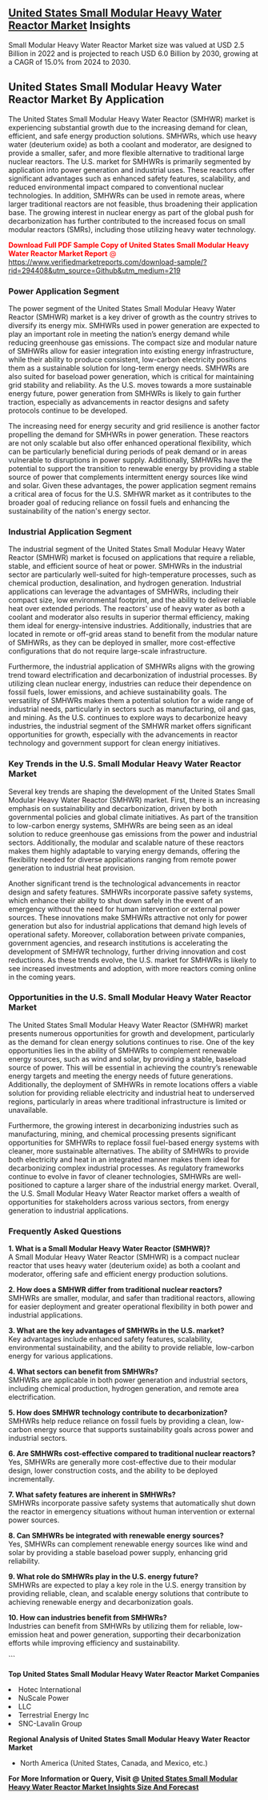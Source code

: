 <h2><a href="https://www.verifiedmarketreports.com/download-sample/?rid=294408&amp;utm_source=Github&amp;utm_medium=219" target="_blank">United States Small Modular Heavy Water Reactor Market</a> Insights</h2><p>Small Modular Heavy Water Reactor Market size was valued at USD 2.5 Billion in 2022 and is projected to reach USD 6.0 Billion by 2030, growing at a CAGR of 15.0% from 2024 to 2030.</p><p> <h2>United States Small Modular Heavy Water Reactor Market By Application</h2> <p>The United States Small Modular Heavy Water Reactor (SMHWR) market is experiencing substantial growth due to the increasing demand for clean, efficient, and safe energy production solutions. SMHWRs, which use heavy water (deuterium oxide) as both a coolant and moderator, are designed to provide a smaller, safer, and more flexible alternative to traditional large nuclear reactors. The U.S. market for SMHWRs is primarily segmented by application into power generation and industrial uses. These reactors offer significant advantages such as enhanced safety features, scalability, and reduced environmental impact compared to conventional nuclear technologies. In addition, SMHWRs can be used in remote areas, where larger traditional reactors are not feasible, thus broadening their application base. The growing interest in nuclear energy as part of the global push for decarbonization has further contributed to the increased focus on small modular reactors (SMRs), including those utilizing heavy water technology. <p><span class=""><span style="color: #ff0000;"><strong>Download Full PDF Sample Copy of United States Small Modular Heavy Water Reactor Market Report</strong> @ </span><a href="https://www.verifiedmarketreports.com/download-sample/?rid=294408&amp;utm_source=Github&amp;utm_medium=219" target="_blank">https://www.verifiedmarketreports.com/download-sample/?rid=294408&amp;utm_source=Github&amp;utm_medium=219</a></span></p></p> <h3>Power Application Segment</h3> <p>The power segment of the United States Small Modular Heavy Water Reactor (SMHWR) market is a key driver of growth as the country strives to diversify its energy mix. SMHWRs used in power generation are expected to play an important role in meeting the nation’s energy demand while reducing greenhouse gas emissions. The compact size and modular nature of SMHWRs allow for easier integration into existing energy infrastructure, while their ability to produce consistent, low-carbon electricity positions them as a sustainable solution for long-term energy needs. SMHWRs are also suited for baseload power generation, which is critical for maintaining grid stability and reliability. As the U.S. moves towards a more sustainable energy future, power generation from SMHWRs is likely to gain further traction, especially as advancements in reactor designs and safety protocols continue to be developed. <p>The increasing need for energy security and grid resilience is another factor propelling the demand for SMHWRs in power generation. These reactors are not only scalable but also offer enhanced operational flexibility, which can be particularly beneficial during periods of peak demand or in areas vulnerable to disruptions in power supply. Additionally, SMHWRs have the potential to support the transition to renewable energy by providing a stable source of power that complements intermittent energy sources like wind and solar. Given these advantages, the power application segment remains a critical area of focus for the U.S. SMHWR market as it contributes to the broader goal of reducing reliance on fossil fuels and enhancing the sustainability of the nation's energy sector.</p> <h3>Industrial Application Segment</h3> <p>The industrial segment of the United States Small Modular Heavy Water Reactor (SMHWR) market is focused on applications that require a reliable, stable, and efficient source of heat or power. SMHWRs in the industrial sector are particularly well-suited for high-temperature processes, such as chemical production, desalination, and hydrogen generation. Industrial applications can leverage the advantages of SMHWRs, including their compact size, low environmental footprint, and the ability to deliver reliable heat over extended periods. The reactors' use of heavy water as both a coolant and moderator also results in superior thermal efficiency, making them ideal for energy-intensive industries. Additionally, industries that are located in remote or off-grid areas stand to benefit from the modular nature of SMHWRs, as they can be deployed in smaller, more cost-effective configurations that do not require large-scale infrastructure. <p>Furthermore, the industrial application of SMHWRs aligns with the growing trend toward electrification and decarbonization of industrial processes. By utilizing clean nuclear energy, industries can reduce their dependence on fossil fuels, lower emissions, and achieve sustainability goals. The versatility of SMHWRs makes them a potential solution for a wide range of industrial needs, particularly in sectors such as manufacturing, oil and gas, and mining. As the U.S. continues to explore ways to decarbonize heavy industries, the industrial segment of the SMHWR market offers significant opportunities for growth, especially with the advancements in reactor technology and government support for clean energy initiatives.</p> <h3>Key Trends in the U.S. Small Modular Heavy Water Reactor Market</h3> <p>Several key trends are shaping the development of the United States Small Modular Heavy Water Reactor (SMHWR) market. First, there is an increasing emphasis on sustainability and decarbonization, driven by both governmental policies and global climate initiatives. As part of the transition to low-carbon energy systems, SMHWRs are being seen as an ideal solution to reduce greenhouse gas emissions from the power and industrial sectors. Additionally, the modular and scalable nature of these reactors makes them highly adaptable to varying energy demands, offering the flexibility needed for diverse applications ranging from remote power generation to industrial heat provision.</p> <p>Another significant trend is the technological advancements in reactor design and safety features. SMHWRs incorporate passive safety systems, which enhance their ability to shut down safely in the event of an emergency without the need for human intervention or external power sources. These innovations make SMHWRs attractive not only for power generation but also for industrial applications that demand high levels of operational safety. Moreover, collaboration between private companies, government agencies, and research institutions is accelerating the development of SMHWR technology, further driving innovation and cost reductions. As these trends evolve, the U.S. market for SMHWRs is likely to see increased investments and adoption, with more reactors coming online in the coming years.</p> <h3>Opportunities in the U.S. Small Modular Heavy Water Reactor Market</h3> <p>The United States Small Modular Heavy Water Reactor (SMHWR) market presents numerous opportunities for growth and development, particularly as the demand for clean energy solutions continues to rise. One of the key opportunities lies in the ability of SMHWRs to complement renewable energy sources, such as wind and solar, by providing a stable, baseload source of power. This will be essential in achieving the country’s renewable energy targets and meeting the energy needs of future generations. Additionally, the deployment of SMHWRs in remote locations offers a viable solution for providing reliable electricity and industrial heat to underserved regions, particularly in areas where traditional infrastructure is limited or unavailable.</p> <p>Furthermore, the growing interest in decarbonizing industries such as manufacturing, mining, and chemical processing presents significant opportunities for SMHWRs to replace fossil fuel-based energy systems with cleaner, more sustainable alternatives. The ability of SMHWRs to provide both electricity and heat in an integrated manner makes them ideal for decarbonizing complex industrial processes. As regulatory frameworks continue to evolve in favor of cleaner technologies, SMHWRs are well-positioned to capture a larger share of the industrial energy market. Overall, the U.S. Small Modular Heavy Water Reactor market offers a wealth of opportunities for stakeholders across various sectors, from energy generation to industrial applications.</p> <h3>Frequently Asked Questions</h3> <p><strong>1. What is a Small Modular Heavy Water Reactor (SMHWR)?</strong><br> A Small Modular Heavy Water Reactor (SMHWR) is a compact nuclear reactor that uses heavy water (deuterium oxide) as both a coolant and moderator, offering safe and efficient energy production solutions.</p> <p><strong>2. How does a SMHWR differ from traditional nuclear reactors?</strong><br> SMHWRs are smaller, modular, and safer than traditional reactors, allowing for easier deployment and greater operational flexibility in both power and industrial applications.</p> <p><strong>3. What are the key advantages of SMHWRs in the U.S. market?</strong><br> Key advantages include enhanced safety features, scalability, environmental sustainability, and the ability to provide reliable, low-carbon energy for various applications.</p> <p><strong>4. What sectors can benefit from SMHWRs?</strong><br> SMHWRs are applicable in both power generation and industrial sectors, including chemical production, hydrogen generation, and remote area electrification.</p> <p><strong>5. How does SMHWR technology contribute to decarbonization?</strong><br> SMHWRs help reduce reliance on fossil fuels by providing a clean, low-carbon energy source that supports sustainability goals across power and industrial sectors.</p> <p><strong>6. Are SMHWRs cost-effective compared to traditional nuclear reactors?</strong><br> Yes, SMHWRs are generally more cost-effective due to their modular design, lower construction costs, and the ability to be deployed incrementally.</p> <p><strong>7. What safety features are inherent in SMHWRs?</strong><br> SMHWRs incorporate passive safety systems that automatically shut down the reactor in emergency situations without human intervention or external power sources.</p> <p><strong>8. Can SMHWRs be integrated with renewable energy sources?</strong><br> Yes, SMHWRs can complement renewable energy sources like wind and solar by providing a stable baseload power supply, enhancing grid reliability.</p> <p><strong>9. What role do SMHWRs play in the U.S. energy future?</strong><br> SMHWRs are expected to play a key role in the U.S. energy transition by providing reliable, clean, and scalable energy solutions that contribute to achieving renewable energy and decarbonization goals.</p> <p><strong>10. How can industries benefit from SMHWRs?</strong><br> Industries can benefit from SMHWRs by utilizing them for reliable, low-emission heat and power generation, supporting their decarbonization efforts while improving efficiency and sustainability.</p> ```</p><p><strong>Top United States Small Modular Heavy Water Reactor Market Companies</strong></p><div data-test-id=""><p><li>Hotec International</li><li> NuScale Power</li><li> LLC</li><li> Terrestrial Energy Inc</li><li> SNC-Lavalin Group</li></p><div><strong>Regional Analysis of&nbsp;United States Small Modular Heavy Water Reactor Market</strong></div><ul><li dir="ltr"><p dir="ltr">North America&nbsp;(United States, Canada, and Mexico, etc.)</p></li></ul><p><strong>For More Information or Query, Visit @&nbsp;</strong><strong><a href="https://www.verifiedmarketreports.com/product/small-modular-heavy-water-reactor-market/?utm_source=Github&amp;utm_medium=219" target="_blank">United States Small Modular Heavy Water Reactor Market Insights Size And Forecast</a></strong></p></div>
